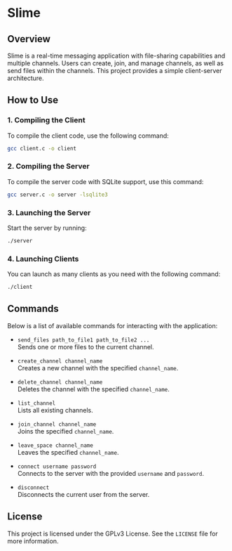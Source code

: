 
# Slime

## Overview

Slime is a real-time messaging application with file-sharing capabilities and multiple channels. Users can create, join, and manage channels, as well as send files within the channels. This project provides a simple client-server architecture.

## How to Use

### 1. Compiling the Client
To compile the client code, use the following command:
```bash
gcc client.c -o client
```

### 2. Compiling the Server
To compile the server code with SQLite support, use this command:
```bash
gcc server.c -o server -lsqlite3
```

### 3. Launching the Server
Start the server by running:
```bash
./server
```

### 4. Launching Clients
You can launch as many clients as you need with the following command:
```bash
./client
```

## Commands

Below is a list of available commands for interacting with the application:

- `send_files path_to_file1 path_to_file2 ...`  
  Sends one or more files to the current channel.

- `create_channel channel_name`  
  Creates a new channel with the specified `channel_name`.

- `delete_channel channel_name`  
  Deletes the channel with the specified `channel_name`.

- `list_channel`  
  Lists all existing channels.

- `join_channel channel_name`  
  Joins the specified `channel_name`.

- `leave_space channel_name`  
  Leaves the specified `channel_name`.

- `connect username password`  
  Connects to the server with the provided `username` and `password`.

- `disconnect`  
  Disconnects the current user from the server.

## License

This project is licensed under the GPLv3 License. See the `LICENSE` file for more information.
